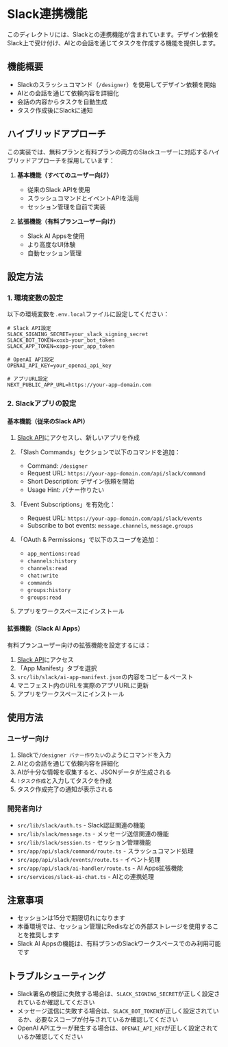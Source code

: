 # Slack連携機能

このディレクトリには、Slackとの連携機能が含まれています。デザイン依頼をSlack上で受け付け、AIとの会話を通じてタスクを作成する機能を提供します。

## 機能概要

- Slackのスラッシュコマンド（`/designer`）を使用してデザイン依頼を開始
- AIとの会話を通じて依頼内容を詳細化
- 会話の内容からタスクを自動生成
- タスク作成後にSlackに通知

## ハイブリッドアプローチ

この実装では、無料プランと有料プランの両方のSlackユーザーに対応するハイブリッドアプローチを採用しています：

1. **基本機能（すべてのユーザー向け）**

   - 従来のSlack APIを使用
   - スラッシュコマンドとイベントAPIを活用
   - セッション管理を自前で実装

2. **拡張機能（有料プランユーザー向け）**
   - Slack AI Appsを使用
   - より高度なUI体験
   - 自動セッション管理

## 設定方法

### 1. 環境変数の設定

以下の環境変数を`.env.local`ファイルに設定してください：

```
# Slack API設定
SLACK_SIGNING_SECRET=your_slack_signing_secret
SLACK_BOT_TOKEN=xoxb-your_bot_token
SLACK_APP_TOKEN=xapp-your_app_token

# OpenAI API設定
OPENAI_API_KEY=your_openai_api_key

# アプリURL設定
NEXT_PUBLIC_APP_URL=https://your-app-domain.com
```

### 2. Slackアプリの設定

#### 基本機能（従来のSlack API）

1. [Slack API](https://api.slack.com/apps)にアクセスし、新しいアプリを作成
2. 「Slash Commands」セクションで以下のコマンドを追加：

   - Command: `/designer`
   - Request URL: `https://your-app-domain.com/api/slack/command`
   - Short Description: デザイン依頼を開始
   - Usage Hint: バナー作りたい

3. 「Event Subscriptions」を有効化：

   - Request URL: `https://your-app-domain.com/api/slack/events`
   - Subscribe to bot events: `message.channels`, `message.groups`

4. 「OAuth & Permissions」で以下のスコープを追加：

   - `app_mentions:read`
   - `channels:history`
   - `channels:read`
   - `chat:write`
   - `commands`
   - `groups:history`
   - `groups:read`

5. アプリをワークスペースにインストール

#### 拡張機能（Slack AI Apps）

有料プランユーザー向けの拡張機能を設定するには：

1. [Slack API](https://api.slack.com/apps)にアクセス
2. 「App Manifest」タブを選択
3. `src/lib/slack/ai-app-manifest.json`の内容をコピー＆ペースト
4. マニフェスト内のURLを実際のアプリURLに更新
5. アプリをワークスペースにインストール

## 使用方法

### ユーザー向け

1. Slackで`/designer バナー作りたい`のようにコマンドを入力
2. AIとの会話を通じて依頼内容を詳細化
3. AIが十分な情報を収集すると、JSONデータが生成される
4. `!タスク作成`と入力してタスクを作成
5. タスク作成完了の通知が表示される

### 開発者向け

- `src/lib/slack/auth.ts` - Slack認証関連の機能
- `src/lib/slack/message.ts` - メッセージ送信関連の機能
- `src/lib/slack/session.ts` - セッション管理機能
- `src/app/api/slack/command/route.ts` - スラッシュコマンド処理
- `src/app/api/slack/events/route.ts` - イベント処理
- `src/app/api/slack/ai-handler/route.ts` - AI Apps拡張機能
- `src/services/slack-ai-chat.ts` - AIとの連携処理

## 注意事項

- セッションは15分で期限切れになります
- 本番環境では、セッション管理にRedisなどの外部ストレージを使用することを推奨します
- Slack AI Appsの機能は、有料プランのSlackワークスペースでのみ利用可能です

## トラブルシューティング

- Slack署名の検証に失敗する場合は、`SLACK_SIGNING_SECRET`が正しく設定されているか確認してください
- メッセージ送信に失敗する場合は、`SLACK_BOT_TOKEN`が正しく設定されているか、必要なスコープが付与されているか確認してください
- OpenAI APIエラーが発生する場合は、`OPENAI_API_KEY`が正しく設定されているか確認してください

